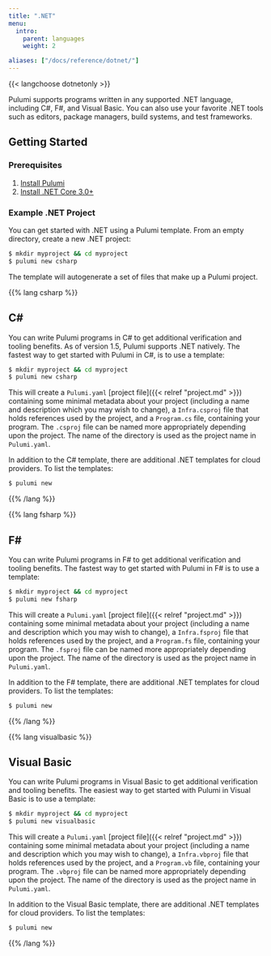 ```yaml
---
title: ".NET"
menu:
  intro:
    parent: languages
    weight: 2

aliases: ["/docs/reference/dotnet/"]
---
```


{{< langchoose dotnetonly >}}

Pulumi supports programs written in any supported .NET language, including C#, F#, and Visual Basic. You can also use your favorite .NET tools such as editors, package managers, build systems, and test frameworks.

## Getting Started

### Prerequisites

1. [Install Pulumi](https://www.pulumi.com/docs/get-started/install/)
1. [Install .NET Core 3.0+](https://dotnet.microsoft.com/download)

### Example .NET Project

You can get started with .NET using a Pulumi template. From an empty directory, create a new .NET project:

```bash
$ mkdir myproject && cd myproject
$ pulumi new csharp
```

The template will autogenerate a set of files that make up a Pulumi project.

{{% lang csharp %}}

## C\#

You can write Pulumi programs in C# to get additional verification and tooling benefits. As of version 1.5, Pulumi supports .NET natively. The fastest way to get started with Pulumi in C#, is to use a template:

```bash
$ mkdir myproject && cd myproject
$ pulumi new csharp
```

This will create a `Pulumi.yaml` [project file]({{< relref "project.md" >}}) containing some minimal metadata about your project (including a name and description which you may wish to change), a `Infra.csproj` file that holds references used by the project, and a `Program.cs` file, containing your program. The `.csproj` file can be named more appropriately depending upon the project. The name of the directory is used as the project name in `Pulumi.yaml`.

In addition to the C# template, there are additional .NET templates for cloud providers. To list the templates:

```bash
$ pulumi new
```
{{% /lang %}}


{{% lang fsharp %}}

## F\#

You can write Pulumi programs in F# to get additional verification and tooling benefits. The fastest way to get started with Pulumi in F# is to use a template:

```bash
$ mkdir myproject && cd myproject
$ pulumi new fsharp
```

This will create a `Pulumi.yaml` [project file]({{< relref "project.md" >}}) containing some minimal metadata about your project (including a name and description which you may wish to change), a `Infra.fsproj` file that holds references used by the project, and a `Program.fs` file, containing your program. The `.fsproj` file can be named more appropriately depending upon the project. The name of the directory is used as the project name in `Pulumi.yaml`.

In addition to the F# template, there are additional .NET templates for cloud providers. To list the templates:

```bash
$ pulumi new
```

{{% /lang %}}

{{% lang visualbasic %}}

## Visual Basic

You can write Pulumi programs in Visual Basic to get additional verification and tooling benefits. The easiest way to get started with Pulumi in Visual Basic is to use a template:

```bash
$ mkdir myproject && cd myproject
$ pulumi new visualbasic
```

This will create a `Pulumi.yaml` [project file]({{< relref "project.md" >}}) containing some minimal metadata about your project (including a name and description which you may wish to change), a `Infra.vbproj` file that holds references used by the project, and a `Program.vb` file, containing your program. The `.vbproj` file can be named more appropriately depending upon the project. The name of the directory is used as the project name in `Pulumi.yaml`.

In addition to the Visual Basic template, there are additional .NET templates for cloud providers. To list the templates:

```bash
$ pulumi new
```

{{% /lang %}}

